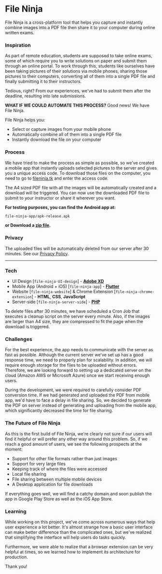 # File Ninja

File Ninja is a cross-platform tool that helps you capture and instantly combine images into a PDF file then share it to your computer during online written exams.

### Inspiration

As part of remote education, students are supposed to take online exams, some of which require you to write solutions on paper and submit them through an online portal. To work through this, students like ourselves have been taking pictures of their solutions via mobile phones, sharing those pictures to their computers, converting all of them into a single PDF file and finally submitting it to their instructors.

Tedious, right? From our experiences, we've had to submit them after the deadline, resulting into late submissions.

**WHAT IF WE COULD AUTOMATE THIS PROCESS?**
Good news! We  have File Ninja.

File Ninja helps you:

- Select or capture images from your mobile phone
- Automatically combine all of them into a single PDF file
- Instantly download the file on your computer

### Process

We have tried to make the process as simple as possible, so we've created a mobile app that instantly uploads selected pictures to the server and gives you a unique access code. To download those files on the computer, you need to go to [fileninja.tk](https://fileninja.tk) and enter the access code.

The A4 sized PDF file with all the images will be automatically created and a download will be triggered. You can now use the downloaded PDF file to submit to your instructor or share it wherever you want.

**For testing purposes, you can find the Android app at:**

```sh
file-ninja-app/apk-release.apk
```

**or Download a [zip file](https://fileninja.tk/downloads/file-ninja-apk.zip).**

### Privacy

The uploaded files will be automatically deleted from our server after 30 minutes. See our [Privacy Policy](https://fileninja.tk/privacy-policy).

****

### Tech

- UI Design [`file-ninja-UI-design`] - **[Adobe XD](https://www.adobe.com/products/xd.html)**
- Mobile App (Android + iOS) [`file-ninja-app`] - **[Flutter](https://flutter.dev/)**
- Website [`file-ninja-website`] & Chrome Extension [`file-ninja-chrome-extension`] - **HTML**, **CSS**, **JavaScript**
- Server-side [`file-ninja-server-side`] - **[PHP](https://php.net)**

To delete files after 30 minutes, we have scheduled a Cron Job that executes a cleanup script on the server every minute. Also, if the images are larger than A4 size, they are compressed to fit the page when the download is triggered.

### Challenges

For the best experience, the app needs to communicate with the server as fast as possible. Although the current server we've set up has a good response time, we need to properly plan for scalability. In addition, we will require enough storage for the files to be uploaded without errors. Therefore, we are looking forward to setting up a dedicated server on the cloud (Amazon AWS or Microsoft Azure) once we start receiving enough users.

During the development, we were required to carefully consider PDF conversion time. If we had generated and uploaded the PDF from mobile app, we'd have to face a delay in file sharing. So, we decided to generate the PDF on server instead of generating and uploading from the mobile app, which significantly decreased the time for file sharing.

### The Future of File Ninja

As this is the first build of File Ninja, we're clearly not sure if our users will find it helpful or will prefer any other way around this problem. So, if we reach a good amount of users, we see the following prospects at the moment:

- Support for other file formats rather than just images
- Support for very large files
- Keeping track of where the files were accessed
- Local file sharing
- File sharing between multiple mobile devices
- A Desktop application for file downloads

If everything goes well, we will find a catchy domain and soon publish the app in Google Play Store as well as the iOS App Store.

### Learning

While working on this project, we've come across numerous ways that help user experience a lot better. It's almost strange how a basic user interface can make better difference than the complicated ones, but we've realized that simplifying the interface will help users do tasks quickly.

Furthermore, we were able to realize that a browser extension can be very helpful at times, so we learned how to implement its architecture for production.

Thank you!
